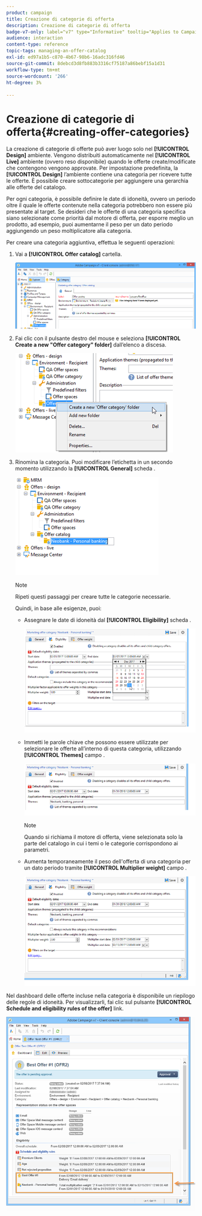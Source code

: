 ```yaml
---
product: campaign
title: Creazione di categorie di offerta
description: Creazione di categorie di offerta
badge-v7-only: label="v7" type="Informative" tooltip="Applies to Campaign Classic v7 only"
audience: interaction
content-type: reference
topic-tags: managing-an-offer-catalog
exl-id: ed97a1b5-c870-4b67-98b6-16adc316fd46
source-git-commit: 8debcd3d8fb883b3316cf75187a86bebf15a1d31
workflow-type: tm+mt
source-wordcount: '266'
ht-degree: 3%

---
```


# Creazione di categorie di offerta{#creating-offer-categories}



La creazione di categorie di offerte può aver luogo solo nel **[!UICONTROL Design]** ambiente. Vengono distribuiti automaticamente nel **[!UICONTROL Live]** ambiente (ovvero reso disponibile) quando le offerte create/modificate che contengono vengono approvate. Per impostazione predefinita, la **[!UICONTROL Design]** l’ambiente contiene una categoria per ricevere tutte le offerte. È possibile creare sottocategorie per aggiungere una gerarchia alle offerte del catalogo.

Per ogni categoria, è possibile definire le date di idoneità, ovvero un periodo oltre il quale le offerte contenute nella categoria potrebbero non essere più presentate al target. Se desideri che le offerte di una categoria specifica siano selezionate come priorità dal motore di offerta, per esporre meglio un prodotto, ad esempio, puoi aumentarne il peso per un dato periodo aggiungendo un peso moltiplicatore alla categoria.

Per creare una categoria aggiuntiva, effettua le seguenti operazioni:

1. Vai a **[!UICONTROL Offer catalog]** cartella.

   ![](assets/offer_cat_create_001.png)

1. Fai clic con il pulsante destro del mouse e seleziona **[!UICONTROL Create a new "Offer category" folder]** dall’elenco a discesa.

   ![](assets/offer_cat_create_002.png)

1. Rinomina la categoria. Puoi modificare l’etichetta in un secondo momento utilizzando la **[!UICONTROL General]** scheda .

   ![](assets/offer_cat_create_003.png)

   >[!NOTE]
   >
   >Ripeti questi passaggi per creare tutte le categorie necessarie.

   Quindi, in base alle esigenze, puoi:

   * Assegnare le date di idoneità dal **[!UICONTROL Eligibility]** scheda .

      ![](assets/offer_cat_create_004.png)

   * Immetti le parole chiave che possono essere utilizzate per selezionare le offerte all’interno di questa categoria, utilizzando **[!UICONTROL Themes]** campo .

      ![](assets/offer_cat_create_005.png)

      >[!NOTE]
      >
      >Quando si richiama il motore di offerta, viene selezionata solo la parte del catalogo in cui i temi o le categorie corrispondono ai parametri.

   * Aumenta temporaneamente il peso dell&#39;offerta di una categoria per un dato periodo tramite **[!UICONTROL Multiplier weight]** campo .

      ![](assets/offer_cat_create_006.png)

Nel dashboard delle offerte incluse nella categoria è disponibile un riepilogo delle regole di idoneità. Per visualizzarli, fai clic sul pulsante **[!UICONTROL Schedule and eligibility rules of the offer]** link.

![](assets/offer_create_006.png)
